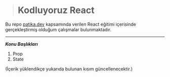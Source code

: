 ># Kodluyoruz React
Bu repo [patika.dev](https://www.patika.dev) kapsamında verilen React eğitimi içerisinde gerçekleştirmiş olduğum çalışmalar bulunmaktadır.

---
***Konu Başlıkları***
1. Prop
2. State

(İçerik yüklendikçe yukarıda bulunan kısım güncellenecektir.)
